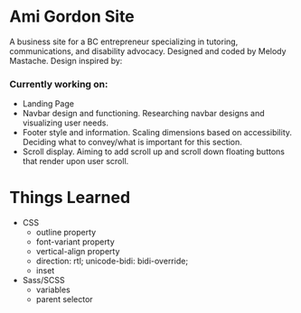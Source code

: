 # Ami Gordon Site
A business site for a BC entrepreneur specializing in tutoring, communications, and disability advocacy.
Designed and coded by Melody Mastache. Design inspired by: 

### Currently working on:
- Landing Page
- Navbar design and functioning. Researching navbar designs and visualizing user needs.
- Footer style and information. Scaling dimensions based on accessibility. Deciding what to convey/what is important for this section.
- Scroll display. Aiming to add scroll up and scroll down floating buttons that render upon user scroll.

# Things Learned
- CSS 
  - outline property
  - font-variant property
  - vertical-align property
  - direction: rtl; unicode-bidi: bidi-override;
  - inset
- Sass/SCSS
  - variables
  - parent selector
